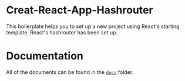 # Creat-React-App-Hashrouter

This boilerplate helps you to set up a new project using React's starting template. React's hashrouter has been set up.

# Documentation

All of the documents can be found in the [`docs`](docs) folder.